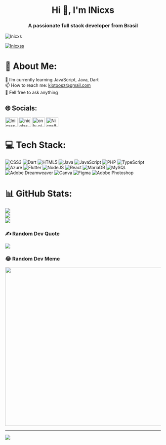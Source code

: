 <h1 align="center">Hi 👋, I'm lNicxs</h1>
<h3 align="center">A passionate full stack developer from Brasil</h3>

<p align="left"> <img src="https://komarev.com/ghpvc/?username=lnicxs&label=Profile%20views&color=0e75b6&style=flat" alt="lnicxs" /> </p>

<p align="left"> <a href="https://twitter.com/lnicxss" target="blank"><img src="https://img.shields.io/twitter/follow/lnicxss?logo=twitter&style=for-the-badge" alt="lnicxss" /></a> </p>

# 💫 About Me:
🌱 I’m currently learning JavaScript, Java, Dart<br>📫 How to reach me: kiotoosz@gmail.com<br>💬 Fell free to ask anything<br>


## 🌐 Socials:
<p align="left">
<a href="https://twitter.com/lnicxss" target="blank"><img align="center" src="https://raw.githubusercontent.com/rahuldkjain/github-profile-readme-generator/master/src/images/icons/Social/twitter.svg" alt="lnicxss" height="30" width="40" /></a>
<a href="https://www.linkedin.com/in/nicolas-amorim-ribeiro-2a873521b/" target="blank"><img align="center" src="https://raw.githubusercontent.com/rahuldkjain/github-profile-readme-generator/master/src/images/icons/Social/linked-in-alt.svg" alt="nicolas amorim ribeiro" height="30" width="40" /></a>
<a href="https://instagram.com/only_nicxs" target="blank"><img align="center" src="https://raw.githubusercontent.com/rahuldkjain/github-profile-readme-generator/master/src/images/icons/Social/instagram.svg" alt="only_nicxs" height="30" width="40" /></a>
<a href="https://discord.gg/Nicxs#0998" target="blank"><img align="center" src="https://raw.githubusercontent.com/rahuldkjain/github-profile-readme-generator/master/src/images/icons/Social/discord.svg" alt="Nicxs#0998" height="30" width="40" /></a>
</p>

# 💻 Tech Stack:
![CSS3](https://img.shields.io/badge/css3-%231572B6.svg?style=flat&logo=css3&logoColor=white) ![Dart](https://img.shields.io/badge/dart-%230175C2.svg?style=flat&logo=dart&logoColor=white) ![HTML5](https://img.shields.io/badge/html5-%23E34F26.svg?style=flat&logo=html5&logoColor=white) ![Java](https://img.shields.io/badge/java-%23ED8B00.svg?style=flat&logo=java&logoColor=white) ![JavaScript](https://img.shields.io/badge/javascript-%23323330.svg?style=flat&logo=javascript&logoColor=%23F7DF1E) ![PHP](https://img.shields.io/badge/php-%23777BB4.svg?style=flat&logo=php&logoColor=white) ![TypeScript](https://img.shields.io/badge/typescript-%23007ACC.svg?style=flat&logo=typescript&logoColor=white) ![Azure](https://img.shields.io/badge/azure-%230072C6.svg?style=flat&logo=azure-devops&logoColor=white) ![Flutter](https://img.shields.io/badge/Flutter-%2302569B.svg?style=flat&logo=Flutter&logoColor=white) ![NodeJS](https://img.shields.io/badge/node.js-6DA55F?style=flat&logo=node.js&logoColor=white) ![React](https://img.shields.io/badge/react-%2320232a.svg?style=flat&logo=react&logoColor=%2361DAFB) ![MariaDB](https://img.shields.io/badge/MariaDB-003545?style=flat&logo=mariadb&logoColor=white) ![MySQL](https://img.shields.io/badge/mysql-%2300f.svg?style=flat&logo=mysql&logoColor=white) ![Adobe Dreamweaver](https://img.shields.io/badge/Adobe%20Dreamweaver-FF61F6.svg?style=flat&logo=Adobe%20Dreamweaver&logoColor=white) ![Canva](https://img.shields.io/badge/Canva-%2300C4CC.svg?style=flat&logo=Canva&logoColor=white) 	![Figma](https://img.shields.io/badge/figma-%23F24E1E.svg?style=flat&logo=figma&logoColor=white) ![Adobe Photoshop](https://img.shields.io/badge/adobephotoshop-%2331A8FF.svg?style=flat&logo=adobephotoshop&logoColor=white)
# 📊 GitHub Stats:
![](https://github-readme-stats.vercel.app/api?username=lNIcxs&theme=graywhite&hide_border=false&include_all_commits=true&count_private=true)<br/>
![](https://github-readme-streak-stats.herokuapp.com/?user=lNIcxs&theme=graywhite&hide_border=false)<br/>
![](https://github-readme-stats.vercel.app/api/top-langs/?username=lNIcxs&theme=graywhite&hide_border=false&include_all_commits=true&count_private=true&layout=compact)

### ✍️ Random Dev Quote
![](https://quotes-github-readme.vercel.app/api?type=vetical&theme=radical)

### 😂 Random Dev Meme
<img src="https://random-memer.herokuapp.com/" width="512px"/>

---
[![](https://visitcount.itsvg.in/api?id=lNIcxs&icon=8&color=10)](https://visitcount.itsvg.in)
